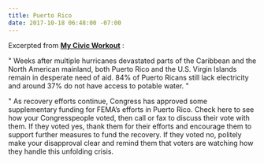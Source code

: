 ```yaml
---
title: Puerto Rico
date: 2017-10-18 06:48:00 -07:00
---
```


Excerpted from [**My Civic Workout**](https://www.mycivicworkout.com/) :

"   Weeks after multiple hurricanes devastated parts of the Caribbean and the North American mainland, both Puerto Rico and the U.S. Virgin Islands remain in desperate need of aid. 84% of Puerto Ricans still lack electricity and around 37% do not have access to potable water.   "

"   As recovery efforts continue, Congress has approved some supplementary funding for FEMA’s efforts in Puerto Rico. Check here to see how your Congresspeople voted, then call or fax to discuss their vote with them. If they voted yes, thank them for their efforts and encourage them to support further measures to fund the recovery. If they voted no, politely make your disapproval clear and remind them that voters are watching how they handle this unfolding crisis.